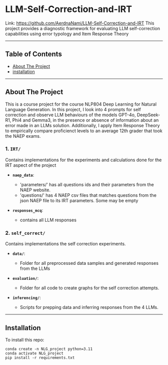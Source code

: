 # LLM-Self-Correction-and-IRT
Link: https://github.com/AerdnaNami/LLM-Self-Correction-and-IRT
This project provides a diagnostic framework for evaluating LLM self-correction capabilities using error typology and Item Response Theory

---

## Table of Contents

- [About The Project](#about-the-project)
- [installation](#getting-started)

---

## About The Project

This is a course project for the course NLP804 Deep Learning for Natural Language Generation. In this project, I look into 4 prompts for self correction and observe LLM behaviours of the models GPT-4o, DeepSeek-R1, Phi4 and Gemma3, in the presence or absence of information about an error made in an LLMs solution. Additionally, I apply Item Response Theory to empirically compare proficienct levels to an average 12th grader that took the NAEP exams. 

### **1. `IRT/`**
Contains implementations for the experiments and calculations done for the IRT aspect of the project

- **`naep_data`**: 
  - 'parameters/' has all questions ids and their parameters from the NAEP website. 
  - 'questions/' has 4 NAEP csv files that matches questions from the json NAEP file to its IRT parameters. Some may be empty

- **`responses_mcq`**: 
  - contains all LLM responses 

  
### **2. `self_correct/`**
Contains implementations the self correction experiments. 

- **`data/`**: 
  - Folder for all preprocessed data samples and generated responses from the LLMs 

- **`evaluation/`**: 
  - Folder for all code to create graphs for the self correction attempts. 

- **`inferencing/`**: 
  - Scripts for prepping data and inferring responses from the 4 LLMs. 
---

## Installation

To install this repo:
```
conda create -n NLG_project python=3.11 
conda activate NLG_project
pip install -r requirements.txt
```